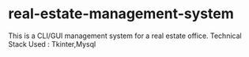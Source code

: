 # real-estate-management-system
This is a CLI/GUI management system for a real estate office.
Technical Stack Used : Tkinter,Mysql
